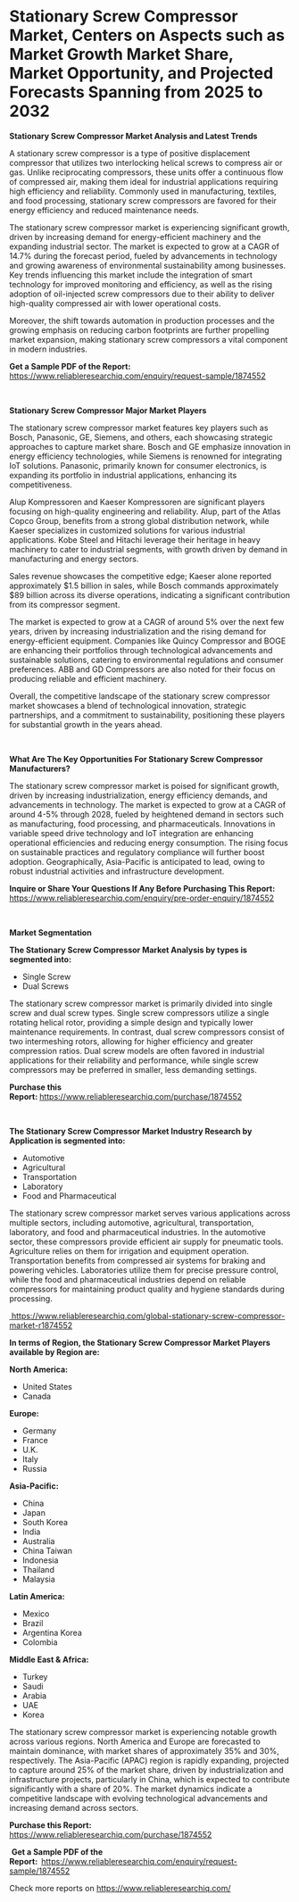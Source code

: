 <p><h1>Stationary Screw Compressor Market, Centers on Aspects such as Market Growth Market Share, Market Opportunity, and Projected Forecasts Spanning from 2025 to 2032</h1></p><p><strong>Stationary Screw Compressor Market Analysis and Latest Trends</strong></p>
<p><p>A stationary screw compressor is a type of positive displacement compressor that utilizes two interlocking helical screws to compress air or gas. Unlike reciprocating compressors, these units offer a continuous flow of compressed air, making them ideal for industrial applications requiring high efficiency and reliability. Commonly used in manufacturing, textiles, and food processing, stationary screw compressors are favored for their energy efficiency and reduced maintenance needs.</p><p>The stationary screw compressor market is experiencing significant growth, driven by increasing demand for energy-efficient machinery and the expanding industrial sector. The market is expected to grow at a CAGR of 14.7% during the forecast period, fueled by advancements in technology and growing awareness of environmental sustainability among businesses. Key trends influencing this market include the integration of smart technology for improved monitoring and efficiency, as well as the rising adoption of oil-injected screw compressors due to their ability to deliver high-quality compressed air with lower operational costs.</p><p>Moreover, the shift towards automation in production processes and the growing emphasis on reducing carbon footprints are further propelling market expansion, making stationary screw compressors a vital component in modern industries.</p></p>
<p><strong>Get a Sample PDF of the Report:&nbsp;</strong> <a href="https://www.reliableresearchiq.com/enquiry/request-sample/1874552?utm_campaign=2318&utm_medium=2&utm_source=Github&utm_content=ia&utm_term=28022025&utm_id=stationary-screw-compressor">https://www.reliableresearchiq.com/enquiry/request-sample/1874552</a></p>
<p>&nbsp;</p>
<p><strong>Stationary Screw Compressor Major Market Players</strong></p>
<p><p>The stationary screw compressor market features key players such as Bosch, Panasonic, GE, Siemens, and others, each showcasing strategic approaches to capture market share. Bosch and GE emphasize innovation in energy efficiency technologies, while Siemens is renowned for integrating IoT solutions. Panasonic, primarily known for consumer electronics, is expanding its portfolio in industrial applications, enhancing its competitiveness.</p><p>Alup Kompressoren and Kaeser Kompressoren are significant players focusing on high-quality engineering and reliability. Alup, part of the Atlas Copco Group, benefits from a strong global distribution network, while Kaeser specializes in customized solutions for various industrial applications. Kobe Steel and Hitachi leverage their heritage in heavy machinery to cater to industrial segments, with growth driven by demand in manufacturing and energy sectors.</p><p>Sales revenue showcases the competitive edge; Kaeser alone reported approximately $1.5 billion in sales, while Bosch commands approximately $89 billion across its diverse operations, indicating a significant contribution from its compressor segment.</p><p>The market is expected to grow at a CAGR of around 5% over the next few years, driven by increasing industrialization and the rising demand for energy-efficient equipment. Companies like Quincy Compressor and BOGE are enhancing their portfolios through technological advancements and sustainable solutions, catering to environmental regulations and consumer preferences. ABB and GD Compressors are also noted for their focus on producing reliable and efficient machinery.</p><p>Overall, the competitive landscape of the stationary screw compressor market showcases a blend of technological innovation, strategic partnerships, and a commitment to sustainability, positioning these players for substantial growth in the years ahead.</p></p>
<p>&nbsp;</p>
<p><strong>What Are The Key Opportunities For Stationary Screw Compressor Manufacturers?</strong></p>
<p><p>The stationary screw compressor market is poised for significant growth, driven by increasing industrialization, energy efficiency demands, and advancements in technology. The market is expected to grow at a CAGR of around 4-5% through 2028, fueled by heightened demand in sectors such as manufacturing, food processing, and pharmaceuticals. Innovations in variable speed drive technology and IoT integration are enhancing operational efficiencies and reducing energy consumption. The rising focus on sustainable practices and regulatory compliance will further boost adoption. Geographically, Asia-Pacific is anticipated to lead, owing to robust industrial activities and infrastructure development.</p></p>
<p><strong>Inquire or Share Your Questions If Any Before Purchasing This Report:</strong> <a href="https://www.reliableresearchiq.com/enquiry/pre-order-enquiry/1874552?utm_campaign=2318&utm_medium=2&utm_source=Github&utm_content=ia&utm_term=28022025&utm_id=stationary-screw-compressor">https://www.reliableresearchiq.com/enquiry/pre-order-enquiry/1874552</a></p>
<p>&nbsp;</p>
<p><strong>Market Segmentation</strong></p>
<p><strong>The Stationary Screw Compressor Market Analysis by types is segmented into:</strong></p>
<p><ul><li>Single Screw</li><li>Dual Screws</li></ul></p>
<p><p>The stationary screw compressor market is primarily divided into single screw and dual screw types. Single screw compressors utilize a single rotating helical rotor, providing a simple design and typically lower maintenance requirements. In contrast, dual screw compressors consist of two intermeshing rotors, allowing for higher efficiency and greater compression ratios. Dual screw models are often favored in industrial applications for their reliability and performance, while single screw compressors may be preferred in smaller, less demanding settings.</p></p>
<p><strong>Purchase this Report:&nbsp;</strong><a href="https://www.reliableresearchiq.com/purchase/1874552?utm_campaign=2318&utm_medium=2&utm_source=Github&utm_content=ia&utm_term=28022025&utm_id=stationary-screw-compressor">https://www.reliableresearchiq.com/purchase/1874552</a></p>
<p>&nbsp;</p>
<p><strong>The Stationary Screw Compressor Market Industry Research by Application is segmented into:</strong></p>
<p><ul><li>Automotive</li><li>Agricultural</li><li>Transportation</li><li>Laboratory</li><li>Food and Pharmaceutical</li></ul></p>
<p><p>The stationary screw compressor market serves various applications across multiple sectors, including automotive, agricultural, transportation, laboratory, and food and pharmaceutical industries. In the automotive sector, these compressors provide efficient air supply for pneumatic tools. Agriculture relies on them for irrigation and equipment operation. Transportation benefits from compressed air systems for braking and powering vehicles. Laboratories utilize them for precise pressure control, while the food and pharmaceutical industries depend on reliable compressors for maintaining product quality and hygiene standards during processing.</p></p>
<p><a href="https://www.reliableresearchiq.com/global-stationary-screw-compressor-market-r1874552?utm_campaign=2318&utm_medium=2&utm_source=Github&utm_content=ia&utm_term=28022025&utm_id=stationary-screw-compressor">&nbsp;https://www.reliableresearchiq.com/global-stationary-screw-compressor-market-r1874552</a></p>
<p><strong>In terms of Region, the Stationary Screw Compressor Market Players available by Region are:</strong></p>
<p>
    <p> <strong> North America: </strong>
        <ul>
            <li>United States</li>
            <li>Canada</li>
        </ul>
        </p> 
    <p> <strong> Europe: </strong>
        <ul>
            <li>Germany</li>
            <li>France</li>
            <li>U.K.</li>
            <li>Italy</li>
            <li>Russia</li>
        </ul>
        </p> 
    <p> <strong> Asia-Pacific: </strong>
        <ul>
            <li>China</li>
            <li>Japan</li>
            <li>South Korea</li>
            <li>India</li>
            <li>Australia</li>
            <li>China Taiwan</li>
            <li>Indonesia</li>
            <li>Thailand</li>
            <li>Malaysia</li>
        </ul>
        </p> 
    <p> <strong> Latin America: </strong>
        <ul>
            <li>Mexico</li>
            <li>Brazil</li>
            <li>Argentina Korea</li>
            <li>Colombia</li>
        </ul>
        </p> 
    <p> <strong> Middle East & Africa: </strong>
        <ul>
            <li>Turkey</li>
            <li>Saudi</li>
            <li>Arabia</li>
            <li>UAE</li>
            <li>Korea</li>
        </ul>
    </p>
    </p>
<p><p>The stationary screw compressor market is experiencing notable growth across various regions. North America and Europe are forecasted to maintain dominance, with market shares of approximately 35% and 30%, respectively. The Asia-Pacific (APAC) region is rapidly expanding, projected to capture around 25% of the market share, driven by industrialization and infrastructure projects, particularly in China, which is expected to contribute significantly with a share of 20%. The market dynamics indicate a competitive landscape with evolving technological advancements and increasing demand across sectors.</p></p>
<p><strong>Purchase this Report: </strong><a href="https://www.reliableresearchiq.com/purchase/1874552?utm_campaign=2318&utm_medium=2&utm_source=Github&utm_content=ia&utm_term=28022025&utm_id=stationary-screw-compressor">https://www.reliableresearchiq.com/purchase/1874552</a></p>
<p>&nbsp;<strong>Get a Sample PDF of the Report:&nbsp;&nbsp;</strong><a href="https://www.reliableresearchiq.com/enquiry/request-sample/1874552?utm_campaign=2318&utm_medium=2&utm_source=Github&utm_content=ia&utm_term=28022025&utm_id=stationary-screw-compressor">https://www.reliableresearchiq.com/enquiry/request-sample/1874552</a></p>
<p><strong></strong></p>
<p>Check more reports on <a href="https://www.reliableresearchiq.com/?utm_campaign=2318&utm_medium=2&utm_source=Github&utm_content=ia&utm_term=28022025&utm_id=stationary-screw-compressor">https://www.reliableresearchiq.com/</a></p>